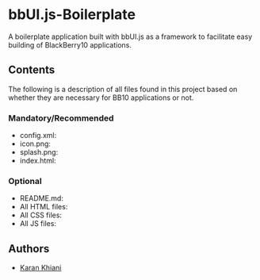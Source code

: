 bbUI.js-Boilerplate
===================

A boilerplate application built with bbUI.js as a framework to facilitate easy building of BlackBerry10 applications.

## Contents

The following is a description of all files found in this project based on whether they are necessary for BB10 applications or not.

### Mandatory/Recommended

* config.xml: 
* icon.png: 
* splash.png: 
* index.html: 

### Optional

* README.md:
* All HTML files:  
* All CSS files: 
* All JS files: 

## Authors

* [Karan Khiani](https://github.com/karancan) 
